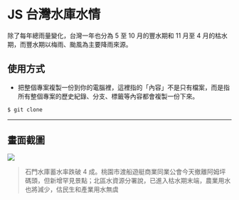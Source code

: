 # JS 台灣水庫水情

除了每年總雨量變化，台灣一年也分為 5 至 10 月的豐水期和 11 月至 4 月的枯水期，而豐水期以梅雨、颱風為主要降雨來源。

## 使用方式
- 把整個專案複製一份到你的電腦裡，這裡指的「內容」不是只有檔案，而是指所有整個專案的歷史紀錄、分支、標籤等內容都會複製一份下來。
```sh
$ git clone
```

----

## 畫面截圖
![](https://i.imgur.com/Oet9RZv.png)
> 石門水庫蓄水率跌破 4 成。桃園市渡船遊艇商業同業公會今天撤離阿姆坪碼頭，但新增罕見景點；北區水資源分署說，已進入枯水期末端，農業用水也將減少，估民生和產業用水無虞
